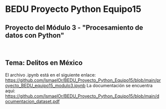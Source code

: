 # BEDU Proyecto Python Equipo15
## Proyecto del Módulo 3 - "Procesamiento de datos con Python"
<br/>

## Tema: Delitos en México

El archivo .ipynb está en el siguiente enlace: https://github.com/IsmaelOr/BEDU_Proyecto_Python_Equipo15/blob/main/proyecto_BEDU_equipo15_modulo3.ipynb
La documentación se encuentra aquí: https://github.com/IsmaelOr/BEDU_Proyecto_Python_Equipo15/blob/main/documentacion_dataset.pdf

